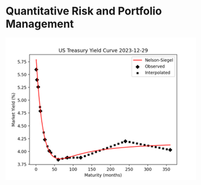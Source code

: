 # Quantitative Risk and Portfolio Management

![Dec 2023 Fitted Yield Curve](https://github.com/Julio-Arroyo/risk-management/blob/main/img/dec2023_fitted_yield_curve.png?raw=true)
